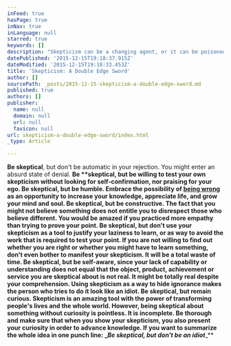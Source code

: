 ```yaml
---
inFeed: true
hasPage: true
inNav: true
inLanguage: null
starred: true
keywords: []
description: "Skepticism can be a changing agent, or it can be poisonous and block any form or progress or openness. Be skeptical, but don't be idiot."
datePublished: '2015-12-15T19:18:37.915Z'
dateModified: '2015-12-15T19:18:33.453Z'
title: 'Skepticism: A Double Edge Sword'
author: []
sourcePath: _posts/2015-12-15-skepticism-a-double-edge-sword.md
published: true
authors: []
publisher:
  name: null
  domain: null
  url: null
  favicon: null
url: skepticism-a-double-edge-sword/index.html
_type: Article

---
```

**Be skeptical**, but don't be automatic in your rejection. You might enter an absurd state of denial. **Be ****skeptical**, but be willing to test your
own skepticism without looking for self-confirmation, nor praising for your
ego. **Be skeptical**, but be humble. Embrace the
possibility of [being wrong][0] as an opportunity to increase your knowledge,
appreciate life, and grow your mind and soul. **Be skeptical**, but be constructive. The fact
that you might not believe something does not entitle you to disrespect those
who believe different. You would be amazed if you practiced more empathy than
trying to prove your point. **Be skeptical**, but don't use your skepticism
as a tool to justify your laziness to learn, or as way to avoid the work that
is required to test your point. If you are not willing to find out whether you
are right or whether you might have to learn something, don't even bother to
manifest your skepticism. It will be a total waste of time. **Be skeptical**, but be self-aware, since your
lack of capability or understanding does not equal that the object, product,
achievement or service you are skeptical about is not real. It might be totally
real despite your comprehension. Using skepticism as a way to hide
ignorance makes the person who tries to do it look like an idiot. **Be skeptical**, but remain
curious. Skepticism is an amazing tool with the power of transforming
people's lives and the whole world. However, being skeptical about something
without curiosity is pointless. It is incomplete. Be thorough and make sure
that when you show your skepticism, you also present your curiosity in order to
advance knowledge. If you want to summarize the whole idea in one punch line: **_**_Be skeptical, but don't be an idiot_**_**

[0]: https://www.youtube.com/watch?v=DghckPVIQ_A